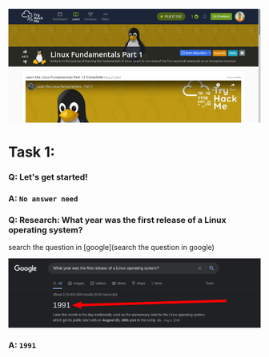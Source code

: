 ![linux](images/fundamentals-part-1.png)

**<h1>Task 1:</h1>**

<h3>Q: Let's get started!</h3>

### A: `No answer need`


<h3>Q: Research: What year was the first release of a Linux operating system?</h3>

<p>search the question in [google](search the question in google)</p>

![1991](images/1991.png)

### A: `1991`